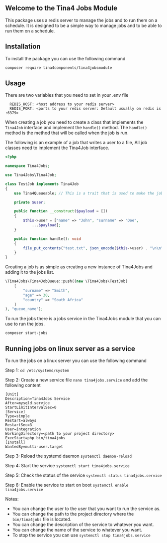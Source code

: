 ## Welcome to the Tina4 Jobs Module


This package uses a redis server to manage the jobs and to run them on a schedule. It is designed to be a simple way to manage jobs and to be able to run them on a schedule.

## Installation

To install the package you can use the following command

```bash
composer require tina4components/tina4jobsmodule
```

## Usage

There are two variables that you need to set in your .env file

```dotenv
  REDIS_HOST: <host address to your redis server>
  REDIS_PORT: <ports to your redis server: Default usually on redis is :6379>
```

When creating a job you need to create a class that implements the `Tina4Job` interface and implement the `handle()` method. 
The `handle()` method is the method that will be called when the job is run.

The following is an example of a job that writes a user to a file, All job classes need to implement the Tina4Job interface.

```php
<?php

namespace Tina4Jobs;

use Tina4Jobs\Tina4Job;

class TestJob implements Tina4Job
{
    use Tina4Queueable; // This is a trait that is used to make the job queueable

    private $user;

    public function __construct($payload = [])
    {
        $this->user = ["name" => "John", "surname" => "Doe",
            ...$payload];
    }

    public function handle(): void
    {
        file_put_contents("test.txt", json_encode($this->user) . "\n\n", FILE_APPEND);
    }
}
```

Creating a job is as simple as creating a new instance of Tina4Jobs and adding it to the jobs list.

```php
\Tina4Jobs\Tina4JobQueue::push((new \Tina4Jobs\TestJob(
    [
        "surname" => "Smith", 
        "age" => 30, 
        "country" => "South Africa"
    ]
), "queue_name");
```

To run the jobs there is a jobs service in the Tina4Jobs module that you can use to run the jobs.

```bash
composer start-jobs
```

## Running jobs on linux server as a service

To run the jobs on a linux server you can use the following command

Step 1: `cd /etc/systemd/system`

Step 2: Create a new service file `nano tina4jobs.service` and add the following content

```
[Unit]
Description=Tina4Jobs Service
After=mysqld.service
StartLimitIntervalSec=0
[Service]
Type=simple
Restart=always
RestartSec=3
User=integration
WorkingDirectory=<path to your project directory>
ExecStart=php bin/tina4jobs
[Install]
WantedBy=multi-user.target
```

Step 3: Reload the systemd daemon `systemctl daemon-reload`

Step 4: Start the service `systemctl start tina4jobs.service`

Step 5: Check the status of the service `systemctl status tina4jobs.service`

Step 6: Enable the service to start on boot `systemctl enable tina4jobs.service`

Notes:
- You can change the user to the user that you want to run the service as.
- You can change the path to the project directory where the `bin/tina4jobs` file is located.
- You can change the description of the service to whatever you want.
- You can change the name of the service to whatever you want.
- To stop the service you can use `systemctl stop tina4jobs.service`